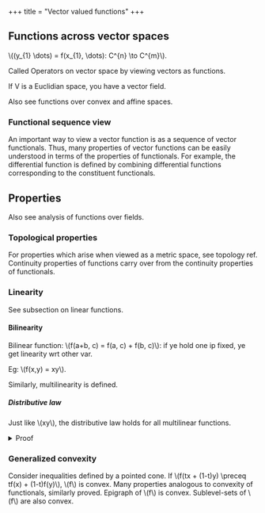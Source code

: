 +++
title = "Vector valued functions"
+++

## Functions across vector spaces
\\((y_{1} \dots) = f(x_{1}, \dots): C^{n} \to C^{m}\\).

Called Operators on vector space by viewing vectors as functions.

If V is a Euclidian space, you have a vector field.

Also see functions over convex and affine spaces.

### Functional sequence view
An important way to view a vector function is as a sequence of vector functionals. Thus, many properties of vector functions can be easily understood in terms of the properties of functionals. For example, the differential function is defined by combining differential functions corresponding to the constituent functionals.

## Properties
Also see analysis of functions over fields.

### Topological properties
For properties which arise when viewed as a metric space, see topology ref. Continuity properties of functions carry over from the continuity properties of functionals.

### Linearity
See subsection on linear functions.

#### Bilinearity
Bilinear function: \\(f(a+b, c) = f(a, c) + f(b, c)\\): if ye hold one ip fixed, ye get linearity wrt other var.

Eg: \\(f(x,y) = xy\\).

Similarly, multilinearity is defined.

##### Distributive law
Just like \\(xy\\), the distributive law holds for all multilinear functions. 

<details><summary>Proof</summary>

Easy to see for bilinear function. The multilinear case then follows by induction.
</details>



### Generalized convexity
Consider inequalities defined by a pointed cone. If \\(f(tx + (1-t)y) \preceq tf(x) + (1-t)f(y)\\), \\(f\\) is convex. Many properties analogous to convexity of functionals, similarly proved. Epigraph of \\(f\\) is convex. Sublevel-sets of \\(f\\) are also convex.

